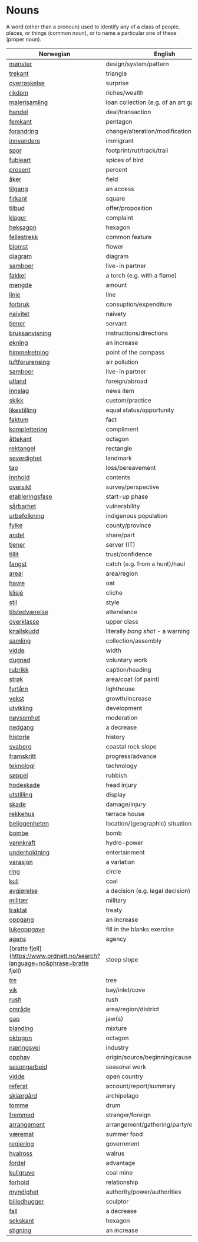 # Nouns

A word (other than a pronoun) used to identify any of a class of people, places, or things (common noun), or to name a particular one of these (proper noun).

| Norwegian | English | Gender |
| --- | --- | --- |
| [mønster](https://www.ordnett.no/search?language=no&phrase=mønster) | design/system/pattern | i |
| [trekant](https://www.ordnett.no/search?language=no&phrase=trekant) | triangle | m |
| [overraskelse](https://www.ordnett.no/search?language=no&phrase=overraskelse) | surprise | m |
| [rikdom](https://www.ordnett.no/search?language=no&phrase=rikdom) | riches/wealth | m |
| [malerisamling](https://www.ordnett.no/search?language=no&phrase=malerisamling) | loan collection (e.g. of an art gallery) | m |
| [handel](https://www.ordnett.no/search?language=no&phrase=handel) | deal/transaction | m |
| [femkant](https://www.ordnett.no/search?language=no&phrase=femkant) | pentagon | m |
| [forandring](https://www.ordnett.no/search?language=no&phrase=forandring) | change/alteration/modification | m |
| [innvandere](https://www.ordnett.no/search?language=no&phrase=innvandere) | immigrant | m |
| [spor](https://www.ordnett.no/search?language=no&phrase=spor) | footprint/rut/track/trail | i |
| [fubleart](https://www.ordnett.no/search?language=no&phrase=fubleart) | spices of bird | m/f |
| [prosent](https://www.ordnett.no/search?language=no&phrase=prosent) | percent | m |
| [åker](https://www.ordnett.no/search?language=no&phrase=åker) | field | m |
| [tilgang](https://www.ordnett.no/search?language=no&phrase=tilgang) | an access | i |
| [firkant](https://www.ordnett.no/search?language=no&phrase=firkant) | square | m |
| [tilbud](https://www.ordnett.no/search?language=no&phrase=tilbud) | offer/proposition | i |
| [klager](https://www.ordnett.no/search?language=no&phrase=klager) | complaint | m |
| [heksagon](https://www.ordnett.no/search?language=no&phrase=heksagon) | hexagon | m |
| [fellestrekk](https://www.ordnett.no/search?language=no&phrase=fellestrekk) | common feature | i |
| [blomst](https://www.ordnett.no/search?language=no&phrase=blomst) | flower | m |
| [diagram](https://www.ordnett.no/search?language=no&phrase=diagram) | diagram | i |
| [samboer](https://www.ordnett.no/search?language=no&phrase=samboer) | live-in partner | m |
| [fakkel](https://www.ordnett.no/search?language=no&phrase=fakkel) | a torch (e.g. with a flame) | m |
| [mengde](https://www.ordnett.no/search?language=no&phrase=mengde) | amount | m |
| [linje](https://www.ordnett.no/search?language=no&phrase=linje) | line | m |
| [forbruk](https://www.ordnett.no/search?language=no&phrase=forbruk) | consuption/expenditure | i |
| [naivitet](https://www.ordnett.no/search?language=no&phrase=naivitet) | naivety | m |
| [tjener](https://www.ordnett.no/search?language=no&phrase=tjener) | servant | m |
| [bruksanvisning](https://www.ordnett.no/search?language=no&phrase=bruksanvisning) | instructions/directions | m |
| [økning](https://www.ordnett.no/search?language=no&phrase=økning) | an increase | m |
| [himmelretning](https://www.ordnett.no/search?language=no&phrase=himmelretning) | point of the compass | m |
| [luftforurensing](https://www.ordnett.no/search?language=no&phrase=luftforurensing) | air pollution | m |
| [samboer](https://www.ordnett.no/search?language=no&phrase=samboer) | live-in partner | m |
| [utland](https://www.ordnett.no/search?language=no&phrase=utland) | foreign/abroad | m |
| [innslag](https://www.ordnett.no/search?language=no&phrase=innslag) | news item | i |
| [skikk](https://www.ordnett.no/search?language=no&phrase=skikk) | custom/practice | m |
| [likestilling](https://www.ordnett.no/search?language=no&phrase=likestilling) | equal status/opportunity | m |
| [faktum](https://www.ordnett.no/search?language=no&phrase=faktum) | fact | i |
| [komplettering](https://www.ordnett.no/search?language=no&phrase=komplettering) | compliment | m |
| [åttekant](https://www.ordnett.no/search?language=no&phrase=åttekant) | octagon | m |
| [rektangel](https://www.ordnett.no/search?language=no&phrase=rektangel) | rectangle | i |
| [severdighet](https://www.ordnett.no/search?language=no&phrase=severdighet) | landmark | m |
| [tap](https://www.ordnett.no/search?language=no&phrase=tap) | loss/bereavement | i |
| [innhold](https://www.ordnett.no/search?language=no&phrase=innhold) | contents | i |
| [oversikt](https://www.ordnett.no/search?language=no&phrase=oversikt) | survey/perspective | m |
| [etableringsfase](https://www.ordnett.no/search?language=no&phrase=etableringsfase) | start-up phase | m |
| [sårbarhet](https://www.ordnett.no/search?language=no&phrase=sårbarhet) | vulnerability | m |
| [urbefolkning](https://www.ordnett.no/search?language=no&phrase=urbefolkning) | indigenous population | m |
| [fylke](https://www.ordnett.no/search?language=no&phrase=fylke) | county/province | i |
| [andel](https://www.ordnett.no/search?language=no&phrase=andel) | share/part | m |
| [tjener](https://www.ordnett.no/search?language=no&phrase=tjener) | server (IT) | m |
| [tillit](https://www.ordnett.no/search?language=no&phrase=tillit) | trust/confidence | m |
| [fangst](https://www.ordnett.no/search?language=no&phrase=fangst) | catch (e.g. from a hunt)/haul | m |
| [areal](https://www.ordnett.no/search?language=no&phrase=areal) | area/region | i |
| [havre](https://www.ordnett.no/search?language=no&phrase=havre) | oat | m |
| [klisjé](https://www.ordnett.no/search?language=no&phrase=klisjé) | cliche | m |
| [stil](https://www.ordnett.no/search?language=no&phrase=stil) | style | m |
| [tilstedværelse](https://www.ordnett.no/search?language=no&phrase=tilstedværelse) | attendance | i |
| [overklasse](https://www.ordnett.no/search?language=no&phrase=overklasse) | upper class | m |
| [knallskudd](https://www.ordnett.no/search?language=no&phrase=knallskudd) | literally _bang shot_ - a warning shot gun | i |
| [samling](https://www.ordnett.no/search?language=no&phrase=samling) | collection/assembly | m |
| [vidde](https://www.ordnett.no/search?language=no&phrase=vidde) | width | m/f |
| [dugnad](https://www.ordnett.no/search?language=no&phrase=dugnad) | voluntary work | m |
| [rubrikk](https://www.ordnett.no/search?language=no&phrase=rubrikk) | caption/heading | m |
| [strøk](https://www.ordnett.no/search?language=no&phrase=strøk) | area/coat (of paint) | i |
| [fyrtårn](https://www.ordnett.no/search?language=no&phrase=fyrtårn) | lighthouse | i |
| [vekst](https://www.ordnett.no/search?language=no&phrase=vekst) | growth/increase | m |
| [utvikling](https://www.ordnett.no/search?language=no&phrase=utvikling) | development | m |
| [nøysomhet](https://www.ordnett.no/search?language=no&phrase=nøysomhet) | moderation | m |
| [nedgang](https://www.ordnett.no/search?language=no&phrase=nedgang) | a decrease | m |
| [historie](https://www.ordnett.no/search?language=no&phrase=historie) | history | m/f |
| [svaberg](https://www.ordnett.no/search?language=no&phrase=svaberg) | coastal rock slope | i |
| [framskritt](https://www.ordnett.no/search?language=no&phrase=framskritt) | progress/advance | i |
| [teknologi](https://www.ordnett.no/search?language=no&phrase=teknologi) | technology | m |
| [søppel](https://www.ordnett.no/search?language=no&phrase=søppel) | rubbish | i |
| [hodeskade](https://www.ordnett.no/search?language=no&phrase=hodeskade) | head injury | m |
| [utstilling](https://www.ordnett.no/search?language=no&phrase=utstilling) | display | m |
| [skade](https://www.ordnett.no/search?language=no&phrase=skade) | damage/injury | m |
| [rekkehus](https://www.ordnett.no/search?language=no&phrase=rekkehus) | terrace house | i |
| [beliggenheten](https://www.ordnett.no/search?language=no&phrase=beliggenheten) | location/(geographic) situation | m/f |
| [bombe](https://www.ordnett.no/search?language=no&phrase=bombe) | bomb | m |
| [vannkraft](https://www.ordnett.no/search?language=no&phrase=vannkraft) | hydro-power | m |
| [underholdning](https://www.ordnett.no/search?language=no&phrase=underholdning) | entertainment | m |
| [varasjon](https://www.ordnett.no/search?language=no&phrase=varasjon) | a variation | m |
| [ring](https://www.ordnett.no/search?language=no&phrase=ring) | circle | m |
| [kull](https://www.ordnett.no/search?language=no&phrase=kull) | coal | i |
| [avgjørelse](https://www.ordnett.no/search?language=no&phrase=avgjørelse) | a decision (e.g. legal decision) | m |
| [militær](https://www.ordnett.no/search?language=no&phrase=militær) | military | m |
| [traktat](https://www.ordnett.no/search?language=no&phrase=traktat) | treaty | m |
| [oppgang](https://www.ordnett.no/search?language=no&phrase=oppgang) | an increase | m |
| [lukeoppgave](https://www.ordnett.no/search?language=no&phrase=lukeoppgave) | fill in the blanks exercise | m |
| [agens](https://www.ordnett.no/search?language=no&phrase=agens) | agency | m |
| [bratte fjell](https://www.ordnett.no/search?language=no&phrase=bratte fjell) | steep slope | m |
| [tre](https://www.ordnett.no/search?language=no&phrase=tre) | tree | i |
| [vik](https://www.ordnett.no/search?language=no&phrase=vik) | bay/inlet/cove | m |
| [rush](https://www.ordnett.no/search?language=no&phrase=rush) | rush | i |
| [område](https://www.ordnett.no/search?language=no&phrase=område) | area/region/district | i |
| [gap](https://www.ordnett.no/search?language=no&phrase=gap) | jaw(s) | m |
| [blanding](https://www.ordnett.no/search?language=no&phrase=blanding) | mixture | m |
| [oktogon](https://www.ordnett.no/search?language=no&phrase=oktogon) | octagon | m |
| [næringsvei](https://www.ordnett.no/search?language=no&phrase=næringsvei) | industry | m |
| [opphav](https://www.ordnett.no/search?language=no&phrase=opphav) | origin/source/beginning/cause | i |
| [sesongarbeid](https://www.ordnett.no/search?language=no&phrase=sesongarbeid) | seasonal work | i |
| [vidde](https://www.ordnett.no/search?language=no&phrase=vidde) | open country | m |
| [referat](https://www.ordnett.no/search?language=no&phrase=referat) | account/report/summary | i |
| [skjærgård](https://www.ordnett.no/search?language=no&phrase=skjærgård) | archipelago | m |
| [tomme](https://www.ordnett.no/search?language=no&phrase=tomme) | drum | m |
| [fremmed](https://www.ordnett.no/search?language=no&phrase=fremmed) | stranger/foreign | m |
| [arrangement](https://www.ordnett.no/search?language=no&phrase=arrangement) | arrangement/gathering/party/organisation | i |
| [væremat](https://www.ordnett.no/search?language=no&phrase=væremat) | summer food | m |
| [regjering](https://www.ordnett.no/search?language=no&phrase=regjering) | government | m |
| [hvalross](https://www.ordnett.no/search?language=no&phrase=hvalross) | walrus | m |
| [fordel](https://www.ordnett.no/search?language=no&phrase=fordel) | advantage | m |
| [kullgruve](https://www.ordnett.no/search?language=no&phrase=kullgruve) | coal mine | m |
| [forhold](https://www.ordnett.no/search?language=no&phrase=forhold) | relationship | i |
| [myndighet](https://www.ordnett.no/search?language=no&phrase=myndighet) | authority/power/authorities | m |
| [billedhugger](https://www.ordnett.no/search?language=no&phrase=billedhugger) | sculptor | m |
| [fall](https://www.ordnett.no/search?language=no&phrase=fall) | a decrease | i |
| [sekskant](https://www.ordnett.no/search?language=no&phrase=sekskant) | hexagon | m |
| [stigning](https://www.ordnett.no/search?language=no&phrase=stigning) | an increase | m |

